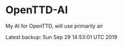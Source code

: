 # OpenTTD-AI
My AI for OpenTTD, will use primarily air

Latest backup: Sun Sep 29 14:53:01 UTC 2019
